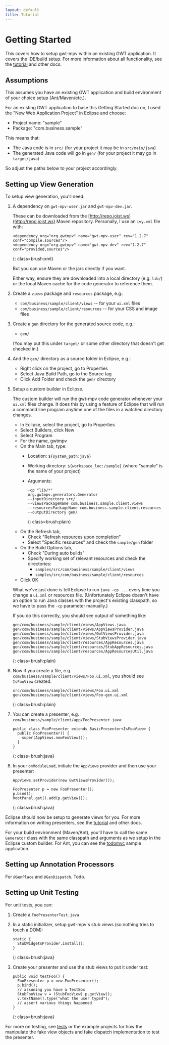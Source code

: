 ```yaml
---
layout: default
title: Tutorial
---
```


Getting Started
===============

This covers how to setup gwt-mpv within an existing GWT application. It covers the IDE/build setup. For more information about all functionality, see the [tutorial](./tutorial.html) and other docs.

Assumptions
-----------

This assumes you have an existing GWT application and build environment of your choice setup (Ant/Maven/etc.).

For an existing GWT application to base this Getting Started doc on, I used the "New Web Application Project" in Eclipse and choose:

* Project name: "sample"
* Package: "com.business.sample"

This means that:

* The Java code is in `src/` (for your project it may be in `src/main/java`)
* The generated Java code will go in `gen/` (for your project it may go in `target/java`)

So adjust the paths below to your project accordingly.

Setting up View Generation
--------------------------

To setup view generation, you'll need:

1. A dependency on `gwt-mpv-user.jar` and `gwt-mpv-dev.jar`.

   These can be downloaded from the [http://repo.joist.ws](http://repo.joist.ws) Maven repository. Personally, I use an `ivy.xml` file with:

       <dependency org="org.gwtmpv" name="gwt-mpv-user" rev="1.2.7" conf="compile,sources"/>
       <dependency org="org.gwtmpv" name="gwt-mpv-dev" rev="1.2.7" conf="provided,sources"/>
   {: class=brush:xml}

   But you can use Maven or the jars directly if you want.
   
   Either way, ensure they are downloaded into a local directory (e.g. `lib/`) or the local Maven cache for the code generator to reference them.

2. Create a `views` package and `resources` package, e.g.:

   * `com/business/sample/client/views` -- for your `ui.xml` files
   * `com/business/sample/client/resources` -- for your CSS and image files

3. Create a `gen` directory for the generated source code, e.g.:

   * `gen/`

   (You may put this under `target/` or some other directory that doesn't get checked in.)

4. And the `gen/` directory as a source folder in Eclipse, e.g.:

   * Right click on the project, go to Properties
   * Select Java Build Path, go to the Source tag
   * Click Add Folder and check the `gen/` directory

5. Setup a custom builder in Eclipse.

   The custom builder will run the gwt-mpv code generator whenever your `ui.xml` files change. It does this by using a feature of Eclipse that will run a command line program anytime one of the files in a watched directory changes.

   * In Eclipse, select the project, go to Properties
   * Select Builders, click New
   * Select Program
   * For the name, gwtmpv
   * On the Main tab, type:
     * Location: `${system_path:java}`
     * Working directory: `${workspace_loc:/sample}` (where "sample" is the name of your project)
     * Arguments:

           -cp "lib/*"
           org.gwtmpv.generators.Generator
           --inputDirectory src/
           --viewsPackageName com.business.sample.client.views
           --resourcesPackageName com.business.sample.client.resources
           --outputDirectory gen/
       {: class=brush:plain}
   * On the Refresh tab, 
     * Check "Refresh resources upon completion"
     * Select "Specific resources" and check the `sample/gen` folder
   * On the Build Options tab,
     * Check "During auto builds"
     * Specify working set of relevant resources and check the directories:
       * `samples/src/com/business/sample/client/views`
       * `samples/src/com/business/sample/client/resources`
   * Click OK

   What we've just done is tell Eclipse to run `java -cp ...` every time you change a `ui.xml` or resources file. (Unfortunately Eclipse doesn't have an option to run Java classes with the project's existing classpath, so we have to pass the `-cp` parameter manually.)

   If you do this correctly, you should see output of something like:

       gen/com/business/sample/client/views/AppViews.java
       gen/com/business/sample/client/views/AppViewsProvider.java
       gen/com/business/sample/client/views/GwtViewsProvider.java
       gen/com/business/sample/client/views/StubViewsProvider.java
       gen/com/business/sample/client/resources/AppResources.java
       gen/com/business/sample/client/resources/StubAppResources.java
       gen/com/business/sample/client/resources/AppResourcesUtil.java
   {: class=brush:plain}

6. Now if you create a file, e.g. `com/business/sample/client/views/Foo.ui.xml`, you should see `IsFooView` created.

       src/com/business/sample/client/views/Foo.ui.xml
       gen/com/business/sample/client/views/Foo-gen.ui.xml
   {: class=brush:plain}

7. You can create a presenter, e.g. `com/business/sample/client/app/FooPresenter.java`:

       public class FooPresenter extends BasicPresenter<IsFooView> {
         public FooPresenter() {
           super(AppViews.newFooView());
         }
       }
   {: class=brush:java}

8. In your `onModuleLoad`, initiate the `AppViews` provider and then use your presenter:

       AppViews.setProvider(new GwtViewsProvider());

       FooPresenter p = new FooPresenter();
       p.bind();
       RootPanel.get().add(p.getView());
   {: class=brush:java}

Eclipse should now be setup to generate views for you. For more information on writing presenters, see the [tutorial](./tutorial.html) and other docs.

For your build environment (Maven/Ant), you'll have to call the same `Generator` class with the same classpath and arguments as we setup in the Eclipse custom builder. For Ant, you can see the [todomvc](https://github.com/stephenh/todomvc-gwtmpv) sample application.

Setting up Annotation Processors
--------------------------------

For `@GenPlace` and `@GenDispatch`. Todo.

Setting up Unit Testing
-----------------------

For unit tests, you can:

1. Create a `FooPresenterTest.java`

2. In a static initializer, setup gwt-mpv's stub views (so nothing tries to touch a DOM):

       static {
         StubWidgetsProvider.install();
       }
   {: class=brush:java}

3. Create your presenter and use the stub views to put it under test:

       public void testFoo() {
         FooPresenter p = new FooPresenter();
         p.bind();
         // assuming you have a TextBox
         StubFooView v = (StubFooView) p.getView();
         v.textName().type("what the user typed");
         // assert various things happened
       }
   {: class=brush:java}

For more on testing, see [tests](./tests.html) or the example projects for how the manipulate the fake view objects and fake dispatch implementation to test the presenter.

